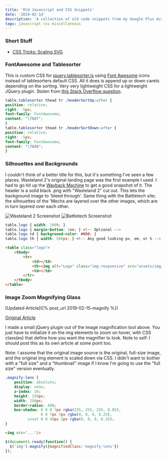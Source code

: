 ```yaml
---
title: 'Old Javascript and CSS Snippets'
date: '2019-02-14'
description: 'A collection of old code snippets from my Google Plus Account'
tags: javascript css miscellaneous
---
```


### Short Stuff
* [CSS Tricks: Scaling SVG](https://css-tricks.com/scale-svg/)

### FontAwesome and Tablesorter
This is custom CSS for [jquery.tablesorter.js](http://tablesorter.com/docs/) using [Font Awesome](http://fontawesome.io) icons instead of tablesorters default CSS. All it does is append up or down carets depending on the sorting. Very very lightweight CSS for a lightweight JQuery plugin. Stolen from [this Stack Overflow question](http://stackoverflow.com/questions/14736496/use-font-awesome-icons-in-css).

```css
table.tablesorter thead tr .headerSortUp:after {
position: relative;
right: -5px;
font-family: FontAwesome;
content: "\f0d7";
}
table.tablesorter thead tr .headerSortDown:after {
position: relative;
right: -5px;
font-family: FontAwesome;
content: "\f0d8";
}
```

### Silhouettes and Backgrounds
I couldn't think of a better title for this, but it's something I've seen a few places. Wasteland 2's original landing page was the first example I used. I had to go hit up the [Wayback Machine](https://archive.org/web/) to get a good snapshot of it. The header is a solid black .png with "Wasteland 2" cut out. This lets the background image to 'bleed through'. Same thing with the Battletech site; the silhouettes of the 'Mechs are layered over the other images, which are in turn layered over each other.

<img src="{{ '/assets/img/2019-02-14-wasteland-2.png' | relative_url }}" class="img-fluid" alt="Wasteland 2 Screenshot">

<img src="{{ '/assets/img/2019-02-14-battletech.png' | relative_url }}" class="img-fluid" alt="Battletech Screenshot">

```css
table.logo { width: 100%; }
table.logo { margin-bottom: 1em; } <!-- Optional -->
table.logo td { background-color: #000; }
table.logo th { width: 506px; } <!-- Any good looking px, em, or % -->
```

```html
<table class="logo">
    <tbody>
        <tr>
            <td></td>
            <th><img alt="Logo" class="img-responsive" src="assets/img/logo.png" /></th>
            <td></td>
        </tr>
    </tbody>
</table>
```

### Image Zoom Magnifying Glass
[Updated Article]({% post_url 2019-02-15-magnify %})

[Original Article](http://thecodeplayer.com/walkthrough/magnifying-glass-for-images-using-jquery-and-css3)

I made a small jQuery plugin out of the image magnification tool above. You just have to initialize it on the img elements to zoom on hover, with CSS class(es) that define how you want the magnifier to look. Note to self: I should post this as its own article at some point too.

Note: I assume that the original image source is the original, full-size image, and the original img element is scaled down via CSS. I didn't want to bother with a "full size" and a "thumbnail" image if I know I'm going to use the "full size" version eventually.

```css
.magnify-lens {
    position: absolute;
    display: none;
    z-index: 10;
    height: 150px;
    width: 150px;
    border-radius: 40%;
    box-shadow: 0 0 0 7px rgba(255, 255, 255, 0.85),
                0 0 7px 7px rgba(0, 0, 0, 0.25),
          inset 0 0 40px 2px rgba(0, 0, 0, 0.25);
}
```

```html
<img src="..."/>
```

```javascript
$(document).ready(function() {
  $('img').magnify({magnifiedClass:'magnify-lens'})
});
```